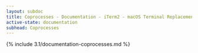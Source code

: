 ```yaml
---
layout: subdoc
title: Coprocesses - Documentation - iTerm2 - macOS Terminal Replacement
active-state: documentation
subhead: Coprocesses
---
```

{% include 3.1/documentation-coprocesses.md %}

